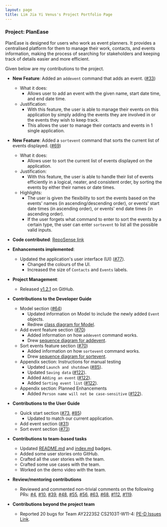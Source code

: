 ```yaml
---
layout: page
title: Lim Jia Yi Venus's Project Portfolio Page
---
```


### Project: PlanEase

PlanEase is designed for users who work as event planners.
It provides a centralised platform for them to manage their work, contacts, and events information, making the process of searching for stakeholders and keeping track of details easier and more efficient.

Given below are my contributions to the project.

* **New Feature**: Added an `addevent` command that adds an event. ([#33](https://github.com/AY2223S2-CS2103-W16-3/tp/pull/33))
  * What it does: 
    * Allows user to add an event with the given name, start date time, and end date time.
  * Justification:
    * With this feature, the user is able to manage their events on this application by simply adding the events they are involved in or the events they wish to keep track.
    * This allows the user to manage their contacts and events in 1 single application.

* **New Feature**: Added a `sortevent` command that sorts the current list of events displayed. ([#69](https://github.com/AY2223S2-CS2103-W16-3/tp/pull/69))
  * What it does:
    * Allows user to sort the current list of events displayed on the application.
  * Justification: 
    * With this feature, the user is able to handle their list of events efficiently in a logical, neater, and consistent order, by sorting the events by either their names or date times.
  * Highlights: 
    * The user is given the flexibility to sort the events based on the events' names (in ascending/descending order), or events' start date times (in ascending order), or events' end date times (in ascending order).
    * If the user forgets what command to enter to sort the events by a certain type, the user can enter `sortevent` to list all the possible valid inputs.

* **Code contributed**: [RepoSense link](https://nus-cs2103-ay2223s2.github.io/tp-dashboard/?search=venuslimm&breakdown=true)

* **Enhancements implemented**:
  * Updated the application's user interface (UI) ([#77](https://github.com/AY2223S2-CS2103-W16-3/tp/pull/77)).
    * Changed the colours of the UI.
    * Increased the size of `Contacts` and `Events` labels.

* **Project Management**:
  * Released [v1.2.1](https://github.com/AY2223S2-CS2103-W16-3/tp/releases/tag/v1.2.1) on GitHub.

* **Contributions to the Developer Guide**
  * Model section ([#64](https://github.com/AY2223S2-CS2103-W16-3/tp/pull/64))
    * Updated information on Model to include the newly added `Event` objects.
    * Redrew [class diagram for Model](https://github.com/AY2223S2-CS2103-W16-3/tp/blob/master/docs/images/ModelClassDiagram.png).
  * Add event feature section ([#70](https://github.com/AY2223S2-CS2103-W16-3/tp/pull/70))
    * Added information on how `addevent` command works.
    * Drew [sequence diagram for addevent](https://github.com/AY2223S2-CS2103-W16-3/tp/blob/master/docs/images/AddEventSequenceDiagram.png).
  * Sort events feature section ([#70](https://github.com/AY2223S2-CS2103-W16-3/tp/pull/70))
    * Added information on how `sortevent` command works.
    * Drew [sequence diagram for sortevent](https://github.com/AY2223S2-CS2103-W16-3/tp/blob/master/docs/images/SortEventSequenceDiagram.png).
  * Appendix section: Instructions for manual testing
    * Updated `Launch and shutdown` ([#85](https://github.com/AY2223S2-CS2103-W16-3/tp/pull/85)).
    * Updated `Saving data` ([#122](https://github.com/AY2223S2-CS2103-W16-3/tp/pull/122)).
    * Added `Adding an event` ([#122](https://github.com/AY2223S2-CS2103-W16-3/tp/pull/122)).
    * Added `Sorting event list` ([#122](https://github.com/AY2223S2-CS2103-W16-3/tp/pull/122)).
  * Appendix section: Planned Enhancements
    * Added `Person name will not be case-sensitive` ([#122](https://github.com/AY2223S2-CS2103-W16-3/tp/pull/122)).

* **Contributions to the User Guide**
  * Quick start section ([#73](https://github.com/AY2223S2-CS2103-W16-3/tp/pull/73), [#85](https://github.com/AY2223S2-CS2103-W16-3/tp/pull/85))
    * Updated to match our current application.
  * Add event section ([#31](https://github.com/AY2223S2-CS2103-W16-3/tp/pull/31))
  * Sort event section ([#73](https://github.com/AY2223S2-CS2103-W16-3/tp/pull/73))

* **Contributions to team-based tasks**
  * Updated [README.md](https://github.com/AY2223S2-CS2103-W16-3/tp/blob/master/README.md) and [index.md](https://github.com/AY2223S2-CS2103-W16-3/tp/blob/master/docs/index.md) badges.
  * Added some user stories onto GitHub.
  * Crafted all the user stories with the team.
  * Crafted some use cases with the team.
  * Worked on the demo video with the team.

* **Review/mentoring contributions**
  * Reviewed and commented non-trivial comments on the following PRs: [#4](https://github.com/AY2223S2-CS2103-W16-3/tp/pull/4), [#10](https://github.com/AY2223S2-CS2103-W16-3/tp/pull/10), [#39](https://github.com/AY2223S2-CS2103-W16-3/tp/pull/39), [#48](https://github.com/AY2223S2-CS2103-W16-3/tp/pull/48), [#55](https://github.com/AY2223S2-CS2103-W16-3/tp/pull/55), [#56](https://github.com/AY2223S2-CS2103-W16-3/tp/pull/56), [#63](https://github.com/AY2223S2-CS2103-W16-3/tp/pull/63), [#68](https://github.com/AY2223S2-CS2103-W16-3/tp/pull/68), [#112](https://github.com/AY2223S2-CS2103-W16-3/tp/pull/112), [#119](https://github.com/AY2223S2-CS2103-W16-3/tp/pull/119).

* **Contributions beyond the project team**
  * Reported 20 bugs for Team AY2223S2 CS2103T-W11-4: [PE-D Issues Link](https://github.com/venuslimm/ped/issues).
